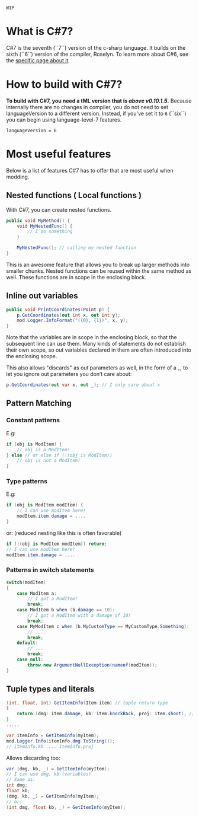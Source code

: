 `WIP`
# What is C#7?
C#7 is the seventh (\`\`7´´) version of the c-sharp language. It builds on the sixth (\`\`6´´) version of the compiler, Roselyn. To learn more about C#6, see the [specific page about it](Intermediate-modding-with-c%236).

# How to build with C#7?
**To build with C#7, you need a tML version that is _above v0.10.1.5_.** Because internally there are no changes in compiler, you do not need to set languageVersion to a different version. Instead, if you've set it to `6` (\`\`six´´) you can begin using language-level-7 features.
```
languageVersion = 6
```

# Most useful features
Below is a list of features C#7 has to offer that are most useful when modding.

## Nested functions ( Local functions )
With C#7, you can create nested functions.
```c#
public void MyMethod() {
    void MyNestedFunc() {
        // I do something
    }

    MyNestedFunc(); // calling my nested function
}
```
This is an awesome feature that allows you to break up larger methods into smaller chunks. Nested functions can be reused within the same method as well. These functions are in scope in the enclosing block.

## Inline out variables
```cs
public void PrintCoordinates(Point p) {
    p.GetCoordinates(out int x, out int y);
    mod.Logger.InfoFormat("({0}, {1})", x, y);
}
```
Note that the variables are in scope in the enclosing block, so that the subsequent line can use them. Many kinds of statements do not establish their own scope, so out variables declared in them are often introduced into the enclosing scope.

This also allows "discards" as out parameters as well, in the form of a _, to let you ignore out parameters you don’t care about:
```cs
p.GetCoordinates(out var x, out _); // I only care about x
```

## Pattern Matching
### Constant patterns
E.g:
```cs
if (obj is ModItem) {
    // obj is a ModItem!
} else // or else if (!(obj is ModItem))
    // obj is not a ModItem!
}
```

### Type patterns
E.g:
```cs
if (obj is ModItem modItem) {
    // I can use modItem here!
    modItem.item.damage = ....
}
```
or: (reduced nesting like this is often favorable)
```cs
if (!(obj is ModItem modItem)) return;
// I can use modItem here!
modItem.item.damage = ....
```

### Patterns in switch statements
```cs
switch(modItem)
{
    case ModItem a:
        // I got a ModItem!
        break;
    case ModItem b when (b.damage == 10):
        // I got a ModItem with a damage of 10!
        break;
    case MyModItem c when (b.MyCustomType == MyCustomType.Something):
        // ....
        break;
    default:
        // ...
        break;
    case null:
        throw new ArgumentNullException(nameof(modItem));
}
```

## Tuple types and literals
```cs
(int, float, int) GetItemInfo(Item item) // tuple return type
{
    return (dmg: item.damage, kb: item.knockBack, proj: item.shoot); // tuple literal
}
.....

var itemInfo = GetItemInfo(myItem);
mod.Logger.Info(itemInfo.dmg.ToString());
// itemInfo.kb .... itemInfo.proj
```

Allows discarding too:

```cs
var (dmg, kb, _) = GetItemInfo(myItem);
// I can use dmg, kb (variables)
// Same as:
int dmg;
float kb;
(dmg, kb, _) = GetItemInfo(myItem);
// or:
(int dmg, float kb, _) = GetItemInfo(myItem);
```